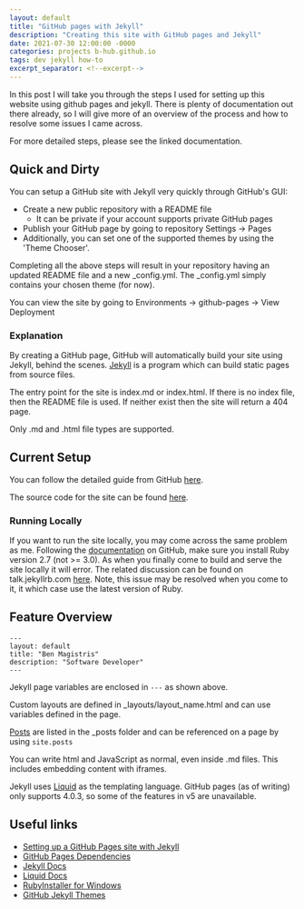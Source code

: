```yaml
---
layout: default
title: "GitHub pages with Jekyll"
description: "Creating this site with GitHub pages and Jekyll"
date: 2021-07-30 12:00:00 -0000
categories: projects b-hub.github.io
tags: dev jekyll how-to
excerpt_separator: <!--excerpt-->
---
```


In this post I will take you through the steps I used for setting up this website using github pages and jekyll. There is plenty of documentation out there already, so I will give more of an overview of the process and how to resolve some issues I came across. 

<!--excerpt-->

For more detailed steps, please see the linked documentation.

## Quick and Dirty

You can setup a GitHub site with Jekyll very quickly through GitHub's GUI:
- Create a new public repository with a README file
    - It can be private if your account supports private GitHub pages
- Publish your GitHub page by going to repository Settings -> Pages
- Additionally, you can set one of the supported themes by using the 'Theme Chooser'.

Completing all the above steps will result in your repository having an updated README file and a new _config.yml. The _config.yml simply contains your chosen theme (for now).

You can view the site by going to Environments -> github-pages -> View Deployment

### Explanation

By creating a GitHub page, GitHub will automatically build your site using Jekyll, behind the scenes. [Jekyll](https://jekyllrb.com/) is a program which can build static pages from source files.

The entry point for the site is index.md or index.html. If there is no index file, then the README file is used. If neither exist then the site will return a 404 page.

Only .md and .html file types are supported.

## Current Setup

You can follow the detailed guide from GitHub [here](https://docs.github.com/en/pages/setting-up-a-github-pages-site-with-jekyll/creating-a-github-pages-site-with-jekyll). 

The source code for the site can be found [here](https://github.com/b-hub/b-hub.github.io).

### Running Locally

If you want to run the site locally, you may come across the same problem as me. Following the [documentation](https://docs.github.com/en/pages/setting-up-a-github-pages-site-with-jekyll/testing-your-github-pages-site-locally-with-jekyll) on GitHub, make sure you install Ruby version 2.7 (not >= 3.0). As when you finally come to build and serve the site locally it will error. The related discussion can be found on talk.jekyllrb.com [here](https://talk.jekyllrb.com/t/load-error-cannot-load-such-file-webrick/5417/2). Note, this issue may be resolved when you come to it, it which case use the latest version of Ruby.


## Feature Overview

```
---
layout: default
title: "Ben Magistris"
description: "Software Developer"
---
```

Jekyll page variables are enclosed in `---` as shown above.

Custom layouts are defined in _layouts/layout_name.html and can use variables defined in the page.

[Posts](https://jekyllrb.com/docs/posts/) are listed in the _posts folder and can be referenced on a page by using `site.posts`

You can write html and JavaScript as normal, even inside .md files. This includes embedding content with iframes.

Jekyll uses [Liquid](https://shopify.github.io/liquid/) as the templating language. GitHub pages (as of writing) only supports 4.0.3, so some of the features in v5 are unavailable.

## Useful links

- [Setting up a GitHub Pages site with Jekyll](https://docs.github.com/en/pages/setting-up-a-github-pages-site-with-jekyll)
- [GitHub Pages Dependencies](https://pages.github.com/versions/)
- [Jekyll Docs](https://jekyllrb.com/docs/)
- [Liquid Docs](https://shopify.github.io/liquid/)
- [RubyInstaller for Windows](https://rubyinstaller.org/)
- [GitHub Jekyll Themes](https://github.com/b-hub/b-hub.github.io/settings/pages/themes?source=main&source_dir=%2F)